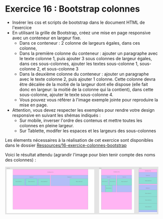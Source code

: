 # Exercice 16 : Bootstrap colonnes

- Insérer les css et scripts de bootstrap dans le document HTML de l'exercice
- En utilisant la grille de Bootstrap, créez une mise en page responsive
  avec un conteneur en largeur fixe.
  - Dans ce conteneur : 2 colonne de largeurs égales, dans ces colonne,
  - Dans la première colonne du conteneur : ajouter un paragraphe avec le texte colonne 1, puis ajouter 3 sous colonnes de largeur égales, dans ces sous-colonnes, ajouter les textes sous-colonne 1, sous-colonne 2, et sous-colonne 3
  - Dans la deuxième colonne du conteneur : ajouter un paragraphe avec le texte colonne 2, puis ajouter 1 colonne. Cette colonne devra être décalée de la moitié de la largeur dont elle dispose (elle fait donc en largeur: la moitié de la colonne qui la contient), dans cette sous-colonne, ajouter le texte sous-colonne 4.
  - Vous pouvez vous référer à l'image exemple jointe pour reproduire la mise en page.
- Attention, vous devez respecter les exemples pour rendre votre design responsive en suivant les shémas indiqués :
  - Sur mobile, inverser l'ordre des contenus et mettre toutes les colonnes en pleine largeur.
  - Sur Tablette, modifer les espaces et les largeurs des sous-colonnes

Les élements nécessaires à la réalisation de cet exercice sont disponibles dans le dossier [Ressources/16-exercice-colonnes-bootstrap](../Ressources/16-exercice-colonnes-bootstrap/)

Voici le résultat attendu (agrandir l'image pour bien tenir compte des noms des colonnes) :

![Résultat attendu](../Ressources/16-exercice-colonnes-bootstrap/preview-exercice-cols-bootstrap.png)